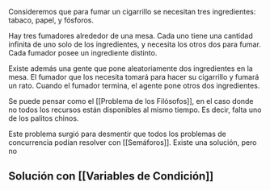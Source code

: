 Consideremos que para fumar un cigarrillo se necesitan tres ingredientes: tabaco, papel, y fósforos.

Hay tres fumadores alrededor de una mesa. Cada uno tiene una cantidad infinita de uno solo de los ingredientes, y necesita los otros dos para fumar. Cada fumador posee un ingrediente distinto.

Existe además una gente que pone aleatoriamente dos ingredientes en la mesa. El fumador que los necesita tomará para hacer su cigarrillo y fumará un rato. Cuando el fumador termina, el agente pone otros dos ingredientes.

Se puede pensar como el [[Problema de los Filósofos]], en el caso donde no todos los recursos están disponibles al mismo tiempo. Es decir, falta uno de los palitos chinos.

Este problema surgió para desmentir que todos los problemas de concurrencia podían resolver con [[Semáforos]]. Existe una solución, pero no 

## Solución con [[Variables de Condición]]
